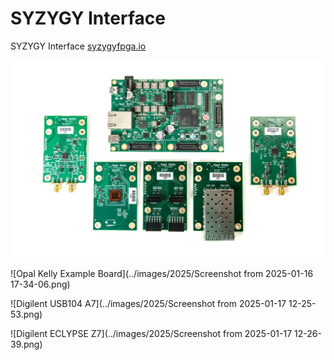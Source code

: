 # SYZYGY Interface

SYZYGY Interface [syzygyfpga.io](https://syzygyfpga.io/)

![Opal Kelly](../images/2025/syzygy-brain-peripherals_jpg_md-xl.jpg)

![Opal Kelly Example Board](../images/2025/Screenshot from 2025-01-16 17-34-06.png)

![Digilent USB104 A7](../images/2025/Screenshot from 2025-01-17 12-25-53.png)

![Digilent ECLYPSE Z7](../images/2025/Screenshot from 2025-01-17 12-26-39.png)